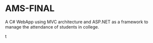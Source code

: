 # AMS-FINAL

A C# WebApp using MVC architecture and ASP.NET as a framework to manage the attendance of students in college.



t
